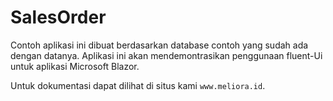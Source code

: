 # SalesOrder

Contoh aplikasi ini dibuat berdasarkan database contoh yang sudah ada dengan datanya.  Aplikasi ini akan mendemontrasikan penggunaan fluent-Ui untuk aplikasi Microsoft Blazor.

Untuk dokumentasi dapat dilihat di situs kami `www.meliora.id`.
